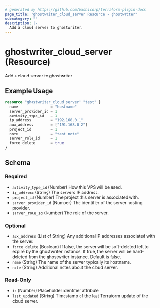 ```yaml
---
# generated by https://github.com/hashicorp/terraform-plugin-docs
page_title: "ghostwriter_cloud_server Resource - ghostwriter"
subcategory: ""
description: |-
  Add a cloud server to ghostwriter.
---
```


# ghostwriter_cloud_server (Resource)

Add a cloud server to ghostwriter.

## Example Usage

```terraform
resource "ghostwriter_cloud_server" "test" {
  name               = "hostname"
  server_provider_id = 1
  activity_type_id   = 1
  ip_address         = "192.168.0.1"
  aux_address        = ["192.168.0.2"]
  project_id         = 1
  note               = "test note"
  server_role_id     = 1
  force_delete       = true
}
```

<!-- schema generated by tfplugindocs -->
## Schema

### Required

- `activity_type_id` (Number) How this VPS will be used.
- `ip_address` (String) The servers IP address.
- `project_id` (Number) The project this server is associated with.
- `server_provider_id` (Number) The identifier of the server hosting provider.
- `server_role_id` (Number) The role of the server.

### Optional

- `aux_address` (List of String) Any additional IP addresses associated with the server.
- `force_delete` (Boolean) If false, the server will be soft-deleted left to expire by the ghostwriter instance. If true, the server will be hard-deleted from the ghostwriter instance. Default is false.
- `name` (String) The name of the server typically its hostname.
- `note` (String) Additional notes about the cloud server.

### Read-Only

- `id` (Number) Placeholder identifier attribute
- `last_updated` (String) Timestamp of the last Terraform update of the cloud server.
